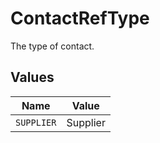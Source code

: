 # ContactRefType

The type of contact.


## Values

| Name       | Value      |
| ---------- | ---------- |
| `SUPPLIER` | Supplier   |